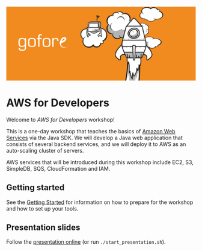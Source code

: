 
![AWS for Developers](/images/banner.png)

# AWS for Developers

Welcome to *AWS for Developers* workshop!

This is a one-day workshop that teaches the basics of [Amazon Web Services](http://aws.amazon.com) via the Java SDK. We will develop a Java web application that consists of several backend services, and we will deploy it to AWS as an auto-scaling cluster of servers.

AWS services that will be introduced during this workshop include EC2, S3, SimpleDB, SQS, CloudFormation and IAM.

## Getting started

See the [Getting Started](docs/getting_started.md) for information on how to prepare for the workshop and how to set up your tools.

## Presentation slides

Follow the [presentation online](docs/01-introduction-to-aws/slides.md) (or run `./start_presentation.sh`).
